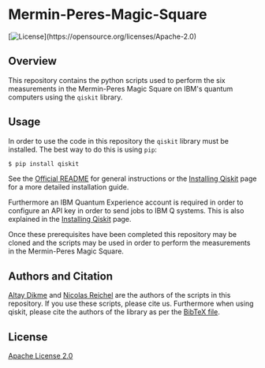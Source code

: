 # Mermin-Peres-Magic-Square
[![License](https://img.shields.io/github/license/Qiskit/qiskit.svg?)](https://opensource.org/licenses/Apache-2.0)

## Overview 

This repository contains the python scripts used to perform the six measurements in the Mermin-Peres Magic Square on IBM's quantum computers using the `qiskit` library. 

## Usage

In order to use the code in this repository the `qiskit` library must be installed. The best way to do this is using `pip`:

```bash
$ pip install qiskit
```

See the [Official README](https://github.com/Qiskit/qiskit/blob/master/README.md) for general instructions or 
the [Installing Qiskit](https://github.com/Qiskit/qiskit/blob/master/docs/install.rst) page for a more detailed installation guide. 

Furthermore an IBM Quantum Experience account is required in order to configure an API key in order to send jobs to IBM Q systems. This is also explained in the [Installing Qiskit](https://github.com/Qiskit/qiskit/blob/master/docs/install.rst) page.

Once these prerequisites have been completed this repository may be cloned and the scripts may be used in order to perform the measurements in the Mermin-Peres Magic Square.

## Authors and Citation
[Altay Dikme](https://www.linkedin.com/in/altay-dikme-81a21815b/) and [Nicolas Reichel]() are the authors of the scripts in this repository. If you use these scripts, please cite us. Furthermore when using qiskit, please cite the authors of the library as per the [BibTeX file](https://github.com/Qiskit/qiskit/blob/master/Qiskit.bib).

## License 
[Apache License 2.0](LICENSE)
